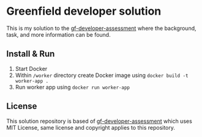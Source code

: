 # Greenfield developer solution

This is my solution to the [gf-developer-assessment](https://github.com/BonnierNews/gf-developer-assessment) where the background, task, and more information can be found.

## Install & Run

1. Start Docker
2. Within `/worker` directory create Docker image using `docker build -t worker-app .`
3. Run worker app using `docker run worker-app`


## License 
This solution repository is based of [gf-developer-assessment](https://github.com/BonnierNews/gf-developer-assessment) which uses MIT License, same license and copyright applies to this repository.
